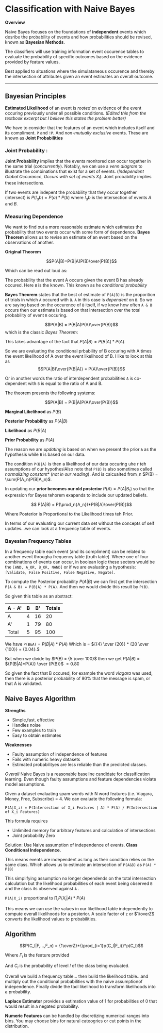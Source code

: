 # Classification with Naive Bayes
**Overview**

Naive Bayes focuses on the foundations of **independent** events which desribe the probability of events and how probabilities should be revised, known as **Bayesian Methods**.

The classifiers will use training information event occurence tables to evaluate the probability of specific outcomes based on the evidence provided by feature values.

Best applied to situations where the simulataneous occurence and thereby the intersection of attributes given an event estimates an overall outcome. 

---
## Bayesian Principles

**Estimated Likelihood** of an event is *rooted* on evidence of the event occuring previously under all possible conditions. *(Edited this from the textbook excerpt but I believe this states the problem better)*

We have to consider that the features of an event which includes itself and its compliment. `P` and `!P`. And *non-mutually exclusive* events. These are known as **Joint Probabilities**

### Joint Probability :

**Joint Probability** implies that the events monitored can occur together in the same trial (*concurrently*). Notably, we can use a *venn diagram* to illustrate the combinations that exist for a set of events. (*Independent Global Occurance*, *Occurs with set of events $X_i$*). Joint probability implies these intersections.

If two events are indepent the probability that they occur together (intersect) is $P(I_ab) = P(a) * P(b)$ where $I_ab$ is the intersection of events $A$ and $B$.

### Measuring Dependence

We want to find out a more reasonable estimate which estimates the probability that two events occur with some form of dependence. **Bayes Theorem** allows us to revise an estimate of an event based on the observations of another.

**Original Theorem**

$$P(A|B)=P(B|A)P(B)\over{P(B)}$$ 

Which can be read out loud as:

The probability that the event A occurs given the event B has already occured. Here `B` is the known. This known as he *conditional probability*

**Bayes Theorem** states that the best of estimate of `P(A|B)` is the proporition of trials in which `A` occured with `B`. `A` in this case is *dependent* on `B`. So we are saying based on the occurence of `B` itself, if we know how often `A & B` occurs then our estimate is based on that intersection over the total probability of event `B` occuring.  

$$P(A|B) = P(B|A)P(A)\over{P(B)}$$ which is the classic *Bayes Theorem*:

This takes advantage of the fact that $P(A|B) = P(B|A)*P(A)$.

So we are evaluating the conditional prbability of B occuring with A times the event likelihood of A over the event likelihood of B. I  like to look at this as $$P(A|B)\over{P(B|A)} = P(A)\over{P(B)}$$

Or in another words the ratio of interdependent probabilities `A` is co-dependent with `B` is equal to the ratio of  A and B. 

The theorem presents the following systems:

$$P(A|B) = P(B|A)P(A)\over{P(B)}$$

**Marginal Likelihood** as $P(B)$

**Posterior Probability** as $P(A | B)$

**Likelihood** as $P(B|A)$

**Prior Probability** as $P(A)$


The reason we are *updating* is based on when we present the prior `A` as the hypothesis while `B` is based on our data. 

The condition `P(B|A)` is then a likelihood of our data occuring uhe r teh assumptions of our hypothesiAlso note that  `P(B)` is also sometimes called *normalizing constant** (*not in our reading*). And is calcualted from_n $P(B) = \sum{P(A_n)P(B|A_n)$. 

In updating our **prior becomes our old posterior** $P(A) = P(A|B_1)$ so that the expression for Bayes tehorem exapands to include our updated beliefs.

$$ P(A|B) = P(\prod_n{A_n})*P(B|A)\over{P(B)}$$


Where Posterior is Proportional to the Likelihood times teh Prior. 

In terms of our evaluating our current data set without the concepts of self updates...we can look at a frequency table of events.

### Bayesian Frequency Tables

In a frequency table each event (and its compliment) can be related to another event througha  frequency table (truth table). Where one of four combinations of events can occur, in boolean logic these sectors would be the `[AND, A_OR, B_OR, NAND]` or if we are evaluating a hypothesis: `[Validate, False Positive, False Negative, Negate]`.

To compute the Posterior probability $P(A|B)$ we can first get the intersection `P(A & B) = P(B|A) * P(A)`.  And then we would divide this result by `P(B)`.

So given this table as an abstract:

| A - A' | B | B' | Totals |
| ------ | - | -- | ------ |
| A | 4 | 16 | 20 |
| A' | 1 | 79 | 80 |
| Total | 5 | 95 | 100 |

We have `P(B&A)` = $P(B|A) * P(A)$ Which is = ${{4} \over {20}} * {20 \over {100}} = {0.04}.$

But when we divide by $P(B) = {5 \over 100}$ then we get $P(A|B)$  $=$ ${P(B|A)*P(A)} \over {P(B)}$ $= 0.80$

So given the fact that B occured, for example the word *viagara* was used, then there is a posterior probability of 80% that the message is spam, or that A is validated. 

## Naive Bayes Algorithm

**Strengths**

 - Simple,fast, effective
 - Handles noise
 - Few examples to train
 - Easy to obtain estimates

**Weaknesses**
 - Faulty assumption of independence of features
 - Fails with numeric heavy datasets
 - Estimated probabilityes are less reliable than the predicted classes.

*Overall* Naive Bayes is a reasonable baseline candidate for classification learning. Even though faulty assumptions and feature dependencies violate model assumptions.


Given a dataset evaluating spam words with N word features (i.e. Viagara, Money, Free, Subscribe) = 4. We can evaluate the following formula:

`P(A|X_i) = P(Intersection of X_i Features | A) * P(A) / P(Intersection of X_i Features)`

This formula requires
- Unlimited memory for arbitrary features and calculation of intersections 
- Joint probability Zero

Solution: Use Naive assumption of independence of events. **Class Conditional Independence**. 

This means events are independent as long as their condition relies on the same class. Which allows us to estimate an intersection of `P(A&B)` as `P(A) * P(B)`

This simplifying assumption no longer dependends on the total intersection calculation but the likelihood probabilities of each event being observed `B` and the class its observed against `A` . 

`P(A|X_i)` proportional to $\prod_i{P(X_i|A) * P(A)}$

This means we can use the values in our likelihood table independently to compute overall likelihoods for a posterior. A scale factor of `z` or $1\overZ$ converts the likelihood values to probabilities.

## Algorithm 

$$P(C_l|F,...,F_n) = {1\overZ}*{\prod_{i=1}p(C_l|F_i)}*p(C_l)$$

Where $F_i$ is the feature provided

And $C_l$ is the probability of level $l$ of the class being evaluated. 

Overall we build a frequency table... then build the likelihood table...and multiply out the conditional probabilities with the naive assumptionof independence. 
Finally divide the taol likelihood to transform likelihoods into a probability. 

**Laplace Estimator** provides a estimation value of 1 for probabilities of 0 that would result in a negated probability. 

**Numeric Features** can be handled by discretizing numerical ranges into bins. You may choose bins for natural cateogries or cut points in the distribution. 
